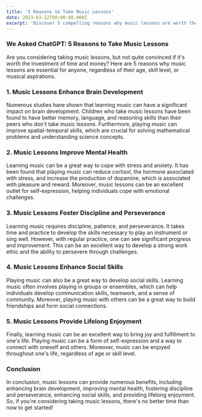 ```yaml
---
title: '5 Reasons to Take Music Lessons'
date: 2023-03-22T00:00:00.000Z
excerpt: 'Discover 5 compelling reasons why music lessons are worth the investment, from enhancing brain development to providing lifelong enjoyment.'
---
```


### We Asked ChatGPT: 5 Reasons to Take Music Lessons

Are you considering taking music lessons, but not quite convinced if it's worth the investment of time and money? Here are 5 reasons why music lessons are essential for anyone, regardless of their age, skill level, or musical aspirations.

### 1. Music Lessons Enhance Brain Development

Numerous studies have shown that learning music can have a significant impact on brain development. Children who take music lessons have been found to have better memory, language, and reasoning skills than their peers who don't take music lessons. Furthermore, playing music can improve spatial-temporal skills, which are crucial for solving mathematical problems and understanding science concepts.

### 2. Music Lessons Improve Mental Health

Learning music can be a great way to cope with stress and anxiety. It has been found that playing music can reduce cortisol, the hormone associated with stress, and increase the production of dopamine, which is associated with pleasure and reward. Moreover, music lessons can be an excellent outlet for self-expression, helping individuals cope with emotional challenges.

### 3. Music Lessons Foster Discipline and Perseverance

Learning music requires discipline, patience, and perseverance. It takes time and practice to develop the skills necessary to play an instrument or sing well. However, with regular practice, one can see significant progress and improvement. This can be an excellent way to develop a strong work ethic and the ability to persevere through challenges.

### 4. Music Lessons Enhance Social Skills

Playing music can also be a great way to develop social skills. Learning music often involves playing in groups or ensembles, which can help individuals develop communication skills, teamwork, and a sense of community. Moreover, playing music with others can be a great way to build friendships and form social connections.

### 5. Music Lessons Provide Lifelong Enjoyment

Finally, learning music can be an excellent way to bring joy and fulfillment to one's life. Playing music can be a form of self-expression and a way to connect with oneself and others. Moreover, music can be enjoyed throughout one's life, regardless of age or skill level.

### Conclusion

In conclusion, music lessons can provide numerous benefits, including enhancing brain development, improving mental health, fostering discipline and perseverance, enhancing social skills, and providing lifelong enjoyment. So, if you're considering taking music lessons, there's no better time than now to get started!

